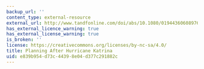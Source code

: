 ```yaml
---
backup_url: ''
content_type: external-resource
external_url: http://www.tandfonline.com/doi/abs/10.1080/01944360608976735
has_external_licence_warning: true
has_external_license_warning: true
is_broken: ''
license: https://creativecommons.org/licenses/by-nc-sa/4.0/
title: Planning After Hurricane Katrina
uid: e839b954-d73c-4439-8e04-d377c291882c
---
```

